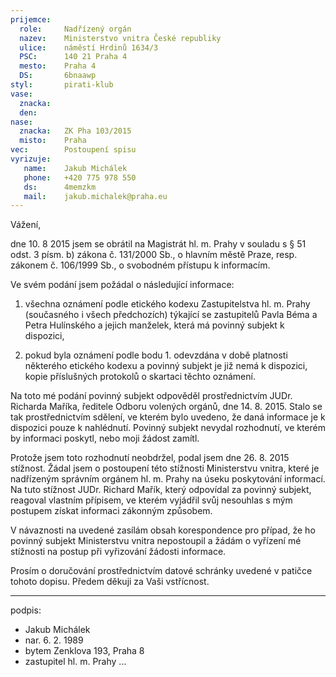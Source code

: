 ```yaml
---
prijemce: 
  role:     Nadřízený orgán
  nazev:    Ministerstvo vnitra České republiky
  ulice:    náměstí Hrdinů 1634/3
  PSC:      140 21 Praha 4
  mesto:    Praha 4
  DS:       6bnaawp
styl:       pirati-klub
vase:
  znacka:   
  den:
nase:
  znacka:   ZK Pha 103/2015
  misto:    Praha
vec:        Postoupení spisu 
vyrizuje:   
   name:    Jakub Michálek
   phone:   +420 775 978 550
   ds:      4memzkm
   mail:    jakub.michalek@praha.eu
---
```


Vážení,

dne 10. 8 2015 jsem se obrátil na Magistrát hl. m. Prahy v souladu s § 51 odst. 3 písm. b) zákona č. 131/2000 Sb., o hlavním městě Praze, resp. zákonem č. 106/1999 Sb., o svobodném přístupu k informacím.

Ve svém podání jsem požádal o následující informace:

1. všechna oznámení podle etického kodexu Zastupitelstva hl. m. Prahy (současného
i všech předchozích) týkající se zastupitelů Pavla Béma a Petra Hulínského a jejich
manželek, která má povinný subjekt k dispozici,

2. pokud byla oznámení podle bodu 1. odevzdána v době platnosti některého etického
kodexu a povinný subjekt je již nemá k dispozici, kopie příslušných protokolů o skartaci
těchto oznámení.

Na toto mé podání povinný subjekt odpověděl prostřednictvím JUDr. Richarda Maříka, ředitele Odboru volených orgánů, dne 14. 8. 2015. Stalo se tak prostřednictvím sdělení, ve kterém bylo uvedeno, že daná informace je k dispozici pouze k nahlédnutí. Povinný subjekt nevydal rozhodnutí, ve kterém by informaci poskytl, nebo moji žádost zamítl. 

Protože jsem toto rozhodnutí neobdržel, podal jsem dne 26. 8. 2015 stížnost. Žádal jsem o postoupení této stížnosti Ministerstvu vnitra, které je nadřízeným správním orgánem hl. m. Prahy na úseku poskytování informací. Na tuto stížnost JUDr. Richard Mařík, který odpovídal za povinný subjekt, reagoval vlastním přípisem, ve kterém vyjádřil svůj nesouhlas s mým postupem získat informaci zákonným způsobem. 

V návaznosti na uvedené zasílám obsah korespondence pro případ, že ho povinný subjekt 
Ministerstvu vnitra nepostoupil a žádám o vyřízení mé stížnosti na postup při vyřizování
žádosti informace.

Prosím o doručování prostřednictvím datové schránky uvedené v patičce tohoto dopisu. Předem děkuji za Vaši vstřícnost.

---
podpis: 
  - Jakub Michálek
  - nar. 6. 2. 1989
  - bytem Zenklova 193, Praha 8
  - zastupitel hl. m. Prahy
...
